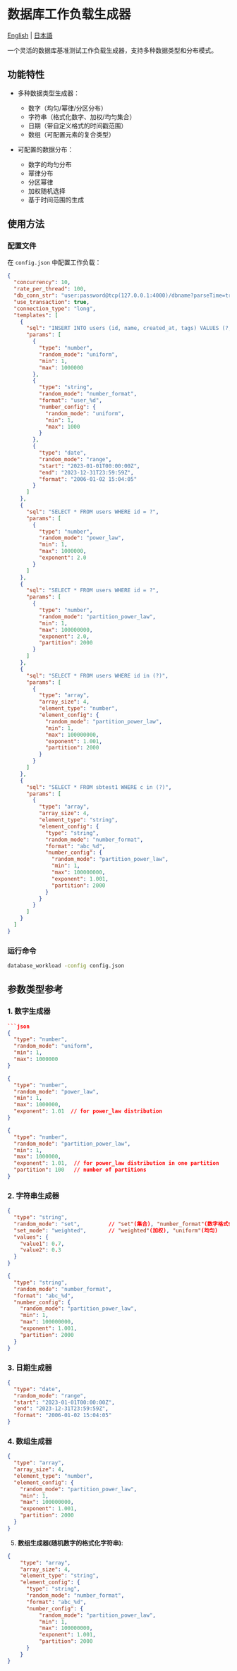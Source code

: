 # 数据库工作负载生成器

[English](README.md) | [日本語](README-ja.md)

一个灵活的数据库基准测试工作负载生成器，支持多种数据类型和分布模式。

## 功能特性

- 多种数据类型生成器：
  - 数字（均匀/幂律/分区分布）
  - 字符串（格式化数字、加权/均匀集合）
  - 日期（带自定义格式的时间戳范围）
  - 数组（可配置元素的复合类型）

- 可配置的数据分布：
  - 数字的均匀分布
  - 幂律分布
  - 分区幂律
  - 加权随机选择
  - 基于时间范围的生成

## 使用方法

### 配置文件

在 `config.json` 中配置工作负载：

```json
{
  "concurrency": 10,
  "rate_per_thread": 100,
  "db_conn_str": "user:password@tcp(127.0.0.1:4000)/dbname?parseTime=true",
  "use_transaction": true,
  "connection_type": "long",
  "templates": [
    {
      "sql": "INSERT INTO users (id, name, created_at, tags) VALUES (?, ?, ?, ?)",
      "params": [
        {
          "type": "number",
          "random_mode": "uniform",
          "min": 1,
          "max": 1000000
        },
        {
          "type": "string",
          "random_mode": "number_format",
          "format": "user_%d",
          "number_config": {
            "random_mode": "uniform",
            "min": 1,
            "max": 1000
          }
        },
        {
          "type": "date",
          "random_mode": "range",
          "start": "2023-01-01T00:00:00Z",
          "end": "2023-12-31T23:59:59Z",
          "format": "2006-01-02 15:04:05"
        }
      ]
    },
    {
      "sql": "SELECT * FROM users WHERE id = ?",
      "params": [
        {
          "type": "number",
          "random_mode": "power_law",
          "min": 1,
          "max": 1000000,
          "exponent": 2.0
        }
      ]
    },
    {
      "sql": "SELECT * FROM users WHERE id = ?",
      "params": [
        {
          "type": "number",
          "random_mode": "partition_power_law",
          "min": 1,
          "max": 100000000,
          "exponent": 2.0,
          "partition": 2000
        }
      ]
    },
    {
      "sql": "SELECT * FROM users WHERE id in (?)",
      "params": [
        {
          "type": "array",
          "array_size": 4,
          "element_type": "number",
          "element_config": {
            "random_mode": "partition_power_law",
            "min": 1,
            "max": 100000000,
            "exponent": 1.001,
            "partition": 2000
          }
        }
      ]
    },
    {
      "sql": "SELECT * FROM sbtest1 WHERE c in (?)",
      "params": [
        {
          "type": "array",
          "array_size": 4,
          "element_type": "string",
          "element_config": {
            "type": "string",
            "random_mode": "number_format",
            "format": "abc_%d",
            "number_config": {
              "random_mode": "partition_power_law",
              "min": 1,
              "max": 100000000,
              "exponent": 1.001,
              "partition": 2000
            }
          }
        }
      ]
    }
  ]
}
```

### 运行命令

```bash
database_workload -config config.json
```

## 参数类型参考

### 1. 数字生成器

```json
```json
{
  "type": "number",
  "random_mode": "uniform",
  "min": 1,
  "max": 1000000
}
```
```json
{
  "type": "number",
  "random_mode": "power_law",
  "min": 1,
  "max": 1000000,
  "exponent": 1.01  // for power_law distribution
}
```
```json
{
  "type": "number",
  "random_mode": "partition_power_law",
  "min": 1,
  "max": 1000000,
  "exponent": 1.01,  // for power_law distribution in one partition
  "partition": 100   // number of partitions
}
```


### 2. 字符串生成器

```json
{
  "type": "string",
  "random_mode": "set",         // "set"(集合), "number_format"(数字格式化)
  "set_mode": "weighted",       // "weighted"(加权), "uniform"(均匀)
  "values": {
    "value1": 0.7,
    "value2": 0.3
  }
}
```
```json
{
  "type": "string",
  "random_mode": "number_format",
  "format": "abc_%d",
  "number_config": {
    "random_mode": "partition_power_law",
    "min": 1,
    "max": 100000000,
    "exponent": 1.001,
    "partition": 2000
  }
}
```

### 3. 日期生成器

```json
{
  "type": "date",
  "random_mode": "range",
  "start": "2023-01-01T00:00:00Z",
  "end": "2023-12-31T23:59:59Z",
  "format": "2006-01-02 15:04:05"
}
```

### 4. 数组生成器

```json
{
  "type": "array",
  "array_size": 4,
  "element_type": "number",
  "element_config": {
    "random_mode": "partition_power_law",
    "min": 1,
    "max": 100000000,
    "exponent": 1.001,
    "partition": 2000
  }
}
```
5. **数组生成器(随机数字的格式化字符串)**:
```json
{
    "type": "array",
    "array_size": 4,
    "element_type": "string",
    "element_config": {
      "type": "string",
      "random_mode": "number_format",
      "format": "abc_%d",
      "number_config": {
          "random_mode": "partition_power_law",
          "min": 1,
          "max": 100000000,
          "exponent": 1.001,
          "partition": 2000
      }
    }
}
```